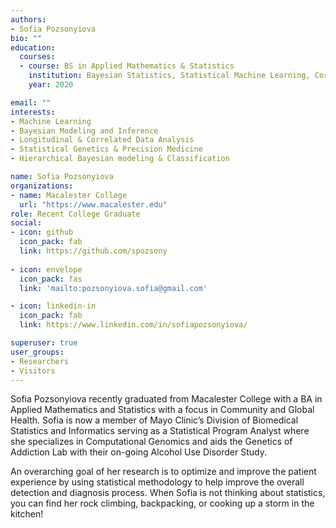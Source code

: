 ```yaml
---
authors:
- Sofia Pozsonyiova
bio: ""
education: 
  courses:
  - course: BS in Applied Mathematics & Statistics  
    institution: Bayesian Statistics, Statistical Machine Learning, Correlated Data, Causal Inference, Probability, Epidemiology, International Public Health, Community Health & Psychology 
    year: 2020

email: ""
interests:
- Machine Learning 
- Bayesian Modeling and Inference
- Longitudinal & Correlated Data Analysis
- Statistical Genetics & Precision Medicine 
- Hierarchical Bayesian modeling & Classification 

name: Sofia Pozsonyiova
organizations:
- name: Macalester College  
  url: "https://www.macalester.edu"
role: Recent College Graduate   
social:
- icon: github
  icon_pack: fab
  link: https://github.com/spozsony
  
- icon: envelope
  icon_pack: fas
  link: 'mailto:pozsonyiova.sofia@gmail.com'

- icon: linkedin-in
  icon_pack: fab
  link: https://www.linkedin.com/in/sofiapozsonyiova/

superuser: true
user_groups:
- Researchers
- Visitors
---
```



Sofia Pozsonyiova recently graduated from Macalester College with a BA in Applied Mathematics and Statistics with a focus in Community and Global Health. Sofia is now a member of Mayo Clinic’s Division of Biomedical Statistics and Informatics serving as a Statistical Program Analyst where she specializes in Computational Genomics and aids the Genetics of Addiction Lab with their on-going Alcohol Use Disorder Study. 

An overarching goal of her research is to optimize and improve the patient experience by using statistical methodology to help improve the overall detection and diagnosis process.  When Sofia is not thinking about statistics, you can find her rock climbing, backpacking, or cooking up a storm in the kitchen! 




